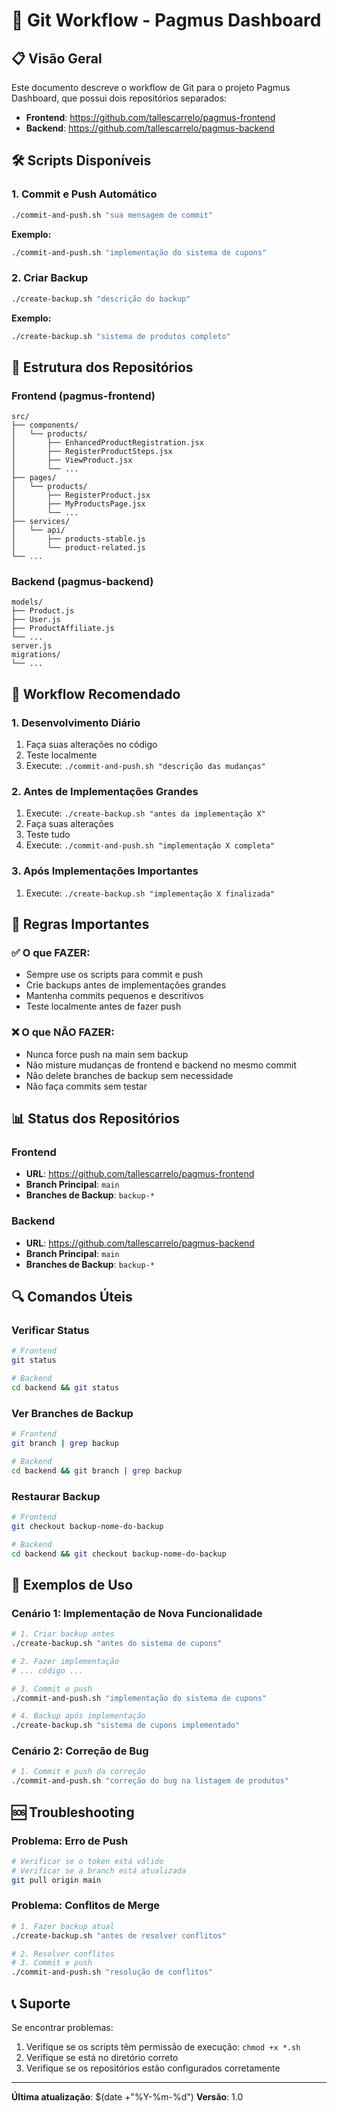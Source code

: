 # 🔄 Git Workflow - Pagmus Dashboard

## 📋 Visão Geral

Este documento descreve o workflow de Git para o projeto Pagmus Dashboard, que possui dois repositórios separados:

- **Frontend**: https://github.com/tallescarrelo/pagmus-frontend
- **Backend**: https://github.com/tallescarrelo/pagmus-backend

## 🛠️ Scripts Disponíveis

### 1. Commit e Push Automático
```bash
./commit-and-push.sh "sua mensagem de commit"
```

**Exemplo:**
```bash
./commit-and-push.sh "implementação do sistema de cupons"
```

### 2. Criar Backup
```bash
./create-backup.sh "descrição do backup"
```

**Exemplo:**
```bash
./create-backup.sh "sistema de produtos completo"
```

## 📁 Estrutura dos Repositórios

### Frontend (pagmus-frontend)
```
src/
├── components/
│   └── products/
│       ├── EnhancedProductRegistration.jsx
│       ├── RegisterProductSteps.jsx
│       ├── ViewProduct.jsx
│       └── ...
├── pages/
│   └── products/
│       ├── RegisterProduct.jsx
│       ├── MyProductsPage.jsx
│       └── ...
├── services/
│   └── api/
│       ├── products-stable.js
│       └── product-related.js
└── ...
```

### Backend (pagmus-backend)
```
models/
├── Product.js
├── User.js
├── ProductAffiliate.js
└── ...
server.js
migrations/
└── ...
```

## 🔄 Workflow Recomendado

### 1. Desenvolvimento Diário
1. Faça suas alterações no código
2. Teste localmente
3. Execute: `./commit-and-push.sh "descrição das mudanças"`

### 2. Antes de Implementações Grandes
1. Execute: `./create-backup.sh "antes da implementação X"`
2. Faça suas alterações
3. Teste tudo
4. Execute: `./commit-and-push.sh "implementação X completa"`

### 3. Após Implementações Importantes
1. Execute: `./create-backup.sh "implementação X finalizada"`

## 🚨 Regras Importantes

### ✅ O que FAZER:
- Sempre use os scripts para commit e push
- Crie backups antes de implementações grandes
- Mantenha commits pequenos e descritivos
- Teste localmente antes de fazer push

### ❌ O que NÃO FAZER:
- Nunca force push na main sem backup
- Não misture mudanças de frontend e backend no mesmo commit
- Não delete branches de backup sem necessidade
- Não faça commits sem testar

## 📊 Status dos Repositórios

### Frontend
- **URL**: https://github.com/tallescarrelo/pagmus-frontend
- **Branch Principal**: `main`
- **Branches de Backup**: `backup-*`

### Backend
- **URL**: https://github.com/tallescarrelo/pagmus-backend
- **Branch Principal**: `main`
- **Branches de Backup**: `backup-*`

## 🔍 Comandos Úteis

### Verificar Status
```bash
# Frontend
git status

# Backend
cd backend && git status
```

### Ver Branches de Backup
```bash
# Frontend
git branch | grep backup

# Backend
cd backend && git branch | grep backup
```

### Restaurar Backup
```bash
# Frontend
git checkout backup-nome-do-backup

# Backend
cd backend && git checkout backup-nome-do-backup
```

## 📝 Exemplos de Uso

### Cenário 1: Implementação de Nova Funcionalidade
```bash
# 1. Criar backup antes
./create-backup.sh "antes do sistema de cupons"

# 2. Fazer implementação
# ... código ...

# 3. Commit e push
./commit-and-push.sh "implementação do sistema de cupons"

# 4. Backup após implementação
./create-backup.sh "sistema de cupons implementado"
```

### Cenário 2: Correção de Bug
```bash
# 1. Commit e push da correção
./commit-and-push.sh "correção do bug na listagem de produtos"
```

## 🆘 Troubleshooting

### Problema: Erro de Push
```bash
# Verificar se o token está válido
# Verificar se a branch está atualizada
git pull origin main
```

### Problema: Conflitos de Merge
```bash
# 1. Fazer backup atual
./create-backup.sh "antes de resolver conflitos"

# 2. Resolver conflitos
# 3. Commit e push
./commit-and-push.sh "resolução de conflitos"
```

## 📞 Suporte

Se encontrar problemas:
1. Verifique se os scripts têm permissão de execução: `chmod +x *.sh`
2. Verifique se está no diretório correto
3. Verifique se os repositórios estão configurados corretamente

---

**Última atualização**: $(date +"%Y-%m-%d")
**Versão**: 1.0 